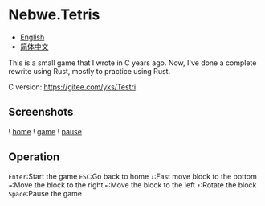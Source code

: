 # Nebwe.Tetris

- [English](README.md)
- [简体中文](README.zh.md)

This is a small game that I wrote in C years ago. Now, I've done a complete rewrite using Rust, mostly to practice using Rust.

C version: <https://gitee.com/yks/Testri>

## Screenshots

! [home](asset/screenshot_home.png)
! [game](asset/screenshot_game.gif)
! [pause](asset/screenshot_pause.png)

## Operation

`Enter`:Start the game
`ESC`:Go back to home
`↓`:Fast move block to the bottom
`→`:Move the block to the right
`←`:Move the block to the left
`↑`:Rotate the block
`Space`:Pause the game